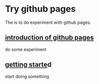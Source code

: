 # Try github pages
The is to do experiment with github pages.

## [introduction of github pages](intro.md)
do some experiment


## [getting starte](start.md)d
start doing something
